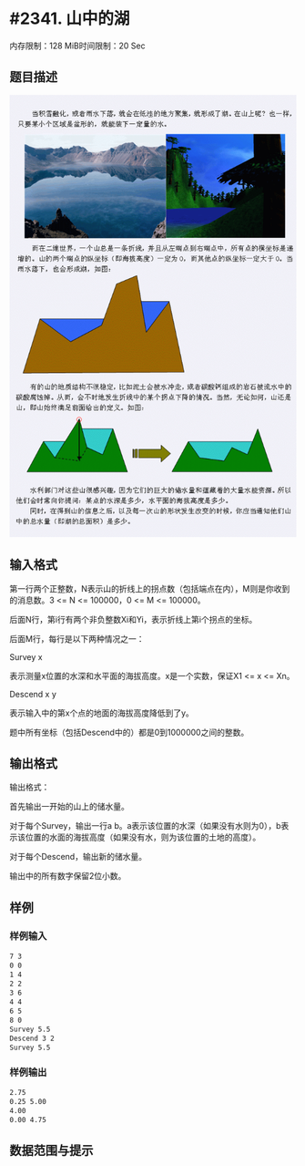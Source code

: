 # #2341. 山中的湖

内存限制：128 MiB时间限制：20 Sec

## 题目描述

![](upload/201106/111.jpg)

## 输入格式

第一行两个正整数，N表示山的折线上的拐点数（包括端点在内），M则是你收到的消息数。3 <= N <= 100000，0 <= M <= 100000。

后面N行，第i行有两个非负整数Xi和Yi，表示折线上第i个拐点的坐标。

后面M行，每行是以下两种情况之一：

Survey x 

表示测量x位置的水深和水平面的海拔高度。x是一个实数，保证X1 <= x <= Xn。

Descend x y 

表示输入中的第x个点的地面的海拔高度降低到了y。

题中所有坐标（包括Descend中的）都是0到1000000之间的整数。

## 输出格式

输出格式：

首先输出一开始的山上的储水量。

对于每个Survey，输出一行a b。a表示该位置的水深（如果没有水则为0），b表示该位置的水面的海拔高度（如果没有水，则为该位置的土地的高度）。

对于每个Descend，输出新的储水量。

输出中的所有数字保留2位小数。

## 样例

### 样例输入

    
    7 3
    0 0
    1 4
    2 2
    3 6
    4 4
    6 5
    8 0
    Survey 5.5
    Descend 3 2
    Survey 5.5
    
    

### 样例输出

    
    2.75
    0.25 5.00
    4.00
    0.00 4.75
    

## 数据范围与提示
